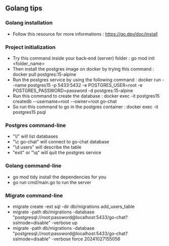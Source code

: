 ## Golang tips

### Golang installation
- Follow this resource for more informations : https://go.dev/doc/install

### Project initialization
- Try this command inside your back-end (server) folder : go mod init <folder_name>
- Then install the postgres image on docker by trying this command : docker pull postgres:15-alpine
- Run the postgres service by using the following command : docker run --name postgres15 -p 5433:5432 -e POSTGRES_USER=root -e POSTGRES_PASSWORD=password -d postgres:15-alpine
- Run this command to create the database : docker exec -it postgres15 createdb --username=root --owner=root go-chat
- So run this command to go in the postgres container : docker exec -it postgres15 psql

### Postgres command-line
- "\l" will list databases
- "\c go-chat" will connect to go-chat database
- "\d users" will describe the table
- "exit" or "\q" will quit the postgres service

### Golang command-line
- go mod tidy install the dependencies for you
- go run cmd/main.go to run the server

### Migrate command-line
- migrate create -ext sql -dir db/migrations add_users_table
- migrate -path db/migrations -database "postgresql://root:password@localhost:5433/go-chat?sslmode=disable" -verbose up
- migrate -path db/migrations -database "postgresql://root:password@localhost:5433/go-chat?sslmode=disable" -verbose force 20241027155056